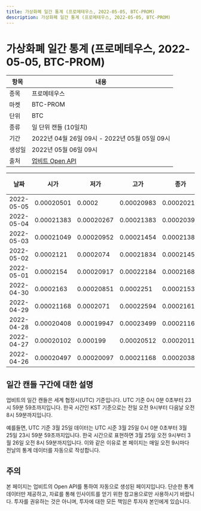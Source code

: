 ```yaml
---
title: 가상화폐 일간 통계 (프로메테우스, 2022-05-05, BTC-PROM)
description: 가상화폐 일간 통계 (프로메테우스, 2022-05-05, BTC-PROM)
---
```



가상화폐 일간 통계 (프로메테우스, 2022-05-05, BTC-PROM)
===

|항목|내용|
|--|--|
|종목|프로메테우스|
|마켓|BTC-PROM|
|단위|BTC|
|종류|일 단위 캔들 (10일치)|
|기간|2022년 04월 26일 09시 - 2022년 05월 05일 09시|
|생성일|2022년 05월 06일 09시|
|출처|[업비트 Open API](https://docs.upbit.com)|


|날짜|시가|저가|고가|종가|비고|
|--|--|--|--|--|--|
|2022-05-05|0.00020501|0.0002|0.00020983|0.00020217|    |
|2022-05-04|0.00021383|0.00020267|0.00021383|0.00020392|    |
|2022-05-03|0.00021049|0.00020952|0.00021454|0.00021386|    |
|2022-05-02|0.0002121|0.0002074|0.00021834|0.00021458|    |
|2022-05-01|0.0002154|0.00020917|0.00022184|0.00021688|    |
|2022-04-30|0.0002163|0.00020851|0.0002251|0.00021537|    |
|2022-04-29|0.00021168|0.0002071|0.00022594|0.00021619|    |
|2022-04-28|0.00020408|0.00019947|0.00023499|0.00021166|    |
|2022-04-27|0.00020102|0.000199|0.00020512|0.00020116|    |
|2022-04-26|0.00020497|0.00020097|0.00021168|0.00020387|    |


일간 캔들 구간에 대한 설명
---


업비트의 일간 캔들은 세계 협정시(UTC) 기준입니다. 
UTC 기준 0시 0분 0초부터 23시 59분 59초까지입니다. 
한국 시간인 KST 기준으로는 전일 오전 9시부터 다음날 오전 8시 59분까지입니다. 


예를들면, UTC 기준 3월 25일 데이터는 UTC 시준 3월 25일 0시 0분 0초부터 3월 25일 23시 59분 59초까지입니다. 
한국 시간으로 표현하면 3월 25일 오전 9시부터 3월 26일 오전 8시 59분까지입니다. 
이와 같은 이유로 본 페이지는 매일 오전 9시마다 전날의 통계 데이터를 자동으로 작성합니다. 


주의
---


본 페이지는 업비트의 Open API를 통하여 자동으로 생성된 페이지입니다. 
단순한 통계 데이터만 제공하고, 자료를 통해 인사이트를 얻기 위한 참고용으로만 사용하시기 바랍니다. 
투자를 권유하는 것은 아니며, 투자에 대한 모든 책임은 투자자 본인에게 있습니다. 
